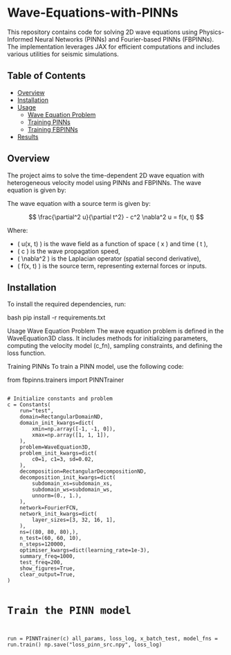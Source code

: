 # Wave-Equations-with-PINNs

This repository contains code for solving 2D wave equations using Physics-Informed Neural Networks (PINNs) and Fourier-based PINNs (FBPINNs). The implementation leverages JAX for efficient computations and includes various utilities for seismic simulations.

## Table of Contents

- [Overview](#overview)
- [Installation](#installation)
- [Usage](#usage)
  - [Wave Equation Problem](#wave-equation-problem)
  - [Training PINNs](#training-pinns)
  - [Training FBPINNs](#training-fbpinns)
- [Results](#results)
  

## Overview

The project aims to solve the time-dependent 2D wave equation with heterogeneous velocity model using PINNs and FBPINNs. The wave equation is given by:

The wave equation with a source term is given by:

 
$$
\frac{\partial^2 u}{\partial t^2} - c^2 \nabla^2 u = f(x, t)
$$

Where:
- \( u(x, t) \) is the wave field as a function of space \( x \) and time \( t \),
- \( c \) is the wave propagation speed,
- \( \nabla^2 \) is the Laplacian operator (spatial second derivative),
- \( f(x, t) \) is the source term, representing external forces or inputs.


## Installation

To install the required dependencies, run:

 bash
pip install -r requirements.txt

Usage
Wave Equation Problem
The wave equation problem is defined in the WaveEquation3D class. It includes methods for initializing parameters, computing the velocity model (c_fn), sampling constraints, and defining the loss function.

Training PINNs
To train a PINN model, use the following code:


from fbpinns.trainers import PINNTrainer

<code>
# Initialize constants and problem
c = Constants(
    run="test",
    domain=RectangularDomainND,
    domain_init_kwargs=dict(
        xmin=np.array([-1, -1, 0]),
        xmax=np.array([1, 1, 1]),
    ),
    problem=WaveEquation3D,
    problem_init_kwargs=dict(
        c0=1, c1=3, sd=0.02,
    ),
    decomposition=RectangularDecompositionND,
    decomposition_init_kwargs=dict(
        subdomain_xs=subdomain_xs,
        subdomain_ws=subdomain_ws,
        unnorm=(0., 1.),
    ),
    network=FourierFCN,
    network_init_kwargs=dict(
        layer_sizes=[3, 32, 16, 1],
    ),
    ns=((80, 80, 80),),
    n_test=(60, 60, 10),
    n_steps=120000,
    optimiser_kwargs=dict(learning_rate=1e-3),
    summary_freq=1000,
    test_freq=200,
    show_figures=True,
    clear_output=True,
)

# Train the PINN model
run = PINNTrainer(c)
all_params, loss_log, x_batch_test, model_fns = run.train()
np.save("loss_pinn_src.npy", loss_log) </code>
